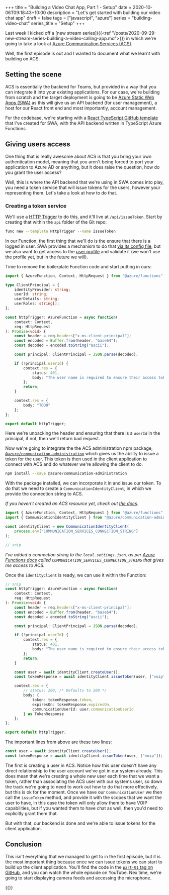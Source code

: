 +++
title = "Building a Video Chat App, Part 1 - Setup"
date = 2020-10-06T09:18:43+10:00
description = "Let's get started with building our video chat app"
draft = false
tags = ["javascript", "azure"]
series = "building-video-chat"
series_title = "Setup"
+++

Last week I kicked off a [new stream series]({{<ref "/posts/2020-09-29-new-stream-series-building-a-video-calling-app.md">}}) in which we're going to take a look at [Azure Communication Services (ACS)](https://azure.microsoft.com/blog/build-rich-communication-experiences-at-scale-with-azure-communication-services/?{{<cda>}}).

Well, the first episode is out and I wanted to document what we learnt with building on ACS.

## Setting the scene

ACS is essentially the backend for Teams, but provided in a way that you can integrate it into your existing applications. For our case, we're building from scratch and the target deployment is going to be [Azure Static Web Apps (SWA)](https://docs.microsoft.com/azure/static-web-apps?{{<cda>}}) as this will give us an API backend (for user management), a host for our React front end and most importantly, account management.

For the codebase, we're starting with a [React TypeScript GitHub template](https://github.com/aaronpowell/aswa-react-template) that I've created for SWA, with the API backend written in TypeScript Azure Functions.

## Giving users access

One thing that is really awesome about ACS is that you bring your own authentication model, meaning that you aren't being forced to port your application to Azure AD or anything, but it does raise the question, how do you grant the user access?

Well, this is where the API backend that we're using in SWA comes into play, you need a token service that will issue tokens for the users, however your representing them. Let's take a look at how to do that.

### Creating a token service

We'll use a [HTTP Trigger](https://docs.microsoft.com/azure/azure-functions/functions-bindings-http-webhook-trigger?tabs=javascript&{{<cda>}}) to do this, and it'll live at `/api/issueToken`. Start by creating that within the `api` folder of the Git repo:

```bash
func new --template HttpTrigger --name issueToken
```

In our Function, the first thing that we'll do is the ensure that there is a logged in user. SWA provides a mechanism to do that [via its config file](https://docs.microsoft.com/azure/static-web-apps/routes?{{<cda>}}#securing-routes-with-roles), but we also want to get access to the [user profile](https://docs.microsoft.com/azure/static-web-apps/user-information?tabs=javascript&{{<cda>}}#api-functions) and validate it (we won't use the profile yet, but in the future we will).

Time to remove the boilerplate Function code and start putting in ours:

```typescript
import { AzureFunction, Context, HttpRequest } from "@azure/functions";

type ClientPrincipal = {
    identityProvider: string;
    userId: string;
    userDetails: string;
    userRoles: string[];
};

const httpTrigger: AzureFunction = async function(
    context: Context,
    req: HttpRequest
): Promise<void> {
    const header = req.headers["x-ms-client-principal"];
    const encoded = Buffer.from(header, "base64");
    const decoded = encoded.toString("ascii");

    const principal: ClientPrincipal = JSON.parse(decoded);

    if (!principal.userId) {
        context.res = {
            status: 401,
            body: "The user name is required to ensure their access token"
        };
        return;
    }

    context.res = {
        body: "TODO"
    };
};

export default httpTrigger;
```

Here we're unpacking the header and ensuring that there is a `userId` in the principal, if not, then we'll return bad request.

Now we're going to integrate the the ACS administration npm package, [`@azure/communication-administration`](https://www.npmjs.com/package/@azure/communication-administration) which gives us the ability to issue a token for the user. This token is then used in the client application to connect with ACS and do whatever we're allowing the client to do.

```bash
npm install --save @azure/communication-administration
```

With the package installed, we can incorporate it in and issue our token. To do that we need to create a `CommunicationIdentityClient`, in which we provide the connection string to ACS.

_If you haven't created an ACS resource yet, check out [the docs](https://docs.microsoft.com/azure/communication-services/quickstarts/create-communication-resource?tabs=windows&pivots=platform-azp&{{<cda>}})._

```typescript
import { AzureFunction, Context, HttpRequest } from "@azure/functions";
import { CommunicationIdentityClient } from "@azure/communication-administration";

const identityClient = new CommunicationIdentityClient(
    process.env["COMMUNICATION_SERVICES_CONNECTION_STRING"]
);

// snip
```

_I've added a connection string to the `local.settings.json`, as per [Azure Functions docs](https://docs.microsoft.com/azure/azure-functions/functions-run-local?tabs=windows%2Ccsharp%2Cbash&{{<cda>}}#local-settings-file) called `COMMUNICATION_SERVICES_CONNECTION_STRING` that gives me access to ACS._

Once the `identityClient` is ready, we can use it within the Function:

```typescript {hl_lines=[20,21]}
// snip
const httpTrigger: AzureFunction = async function(
    context: Context,
    req: HttpRequest
): Promise<void> {
    const header = req.headers["x-ms-client-principal"];
    const encoded = Buffer.from(header, "base64");
    const decoded = encoded.toString("ascii");

    const principal: ClientPrincipal = JSON.parse(decoded);

    if (!principal.userId) {
        context.res = {
            status: 401,
            body: "The user name is required to ensure their access token"
        };
        return;
    }

    const user = await identityClient.createUser();
    const tokenResponse = await identityClient.issueToken(user, ["voip"]);

    context.res = {
        // status: 200, /* Defaults to 200 */
        body: {
            token: tokenResponse.token,
            expiresOn: tokenResponse.expiresOn,
            communicationUserId: user.communicationUserId
        } as TokenResponse
    };
};

export default httpTrigger;
```

The important lines from above are these two lines:

```typescript
const user = await identityClient.createUser();
const tokenResponse = await identityClient.issueToken(user, ["voip"]);
```

The first is creating a user in ACS. Notice how this user doesn't have any direct relationship to the user account we've got in our system already. This does mean that we're creating a whole new user each time that we want a token, rather than associating the ACS user with our systems user, so down the track we're going to need to work out how to do that more effectively, but this is ok for the moment. Once we have our `CommunicationUser` we then call the `issueToken` method, and provide it with the scopes that we want the user to have, in this case the token will only allow them to have VOIP capabilities, but if you wanted them to have chat as well, then you'd need to explicitly grant them that.

But with that, our backend is done and we're able to issue tokens for the client application.

## Conclusion

This isn't everything that we managed to get to in the first episode, but it is the most important thing because once we can issue tokens we can start to build up the client application. You'll find the code in the [`part-01` tag on GitHub](https://github.com/aaronpowell/super-duper-enigma/tree/part-01), and you can watch the whole episode on YouTube. Nex time, we're going to start displaying camera feeds and accessing the microphone.

{{<youtube ryf1011Qvzw>}}
